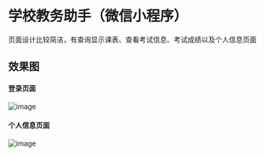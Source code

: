 # 学校教务助手（微信小程序）
页面设计比较简洁，有查询显示课表、查看考试信息、考试成绩以及个人信息页面
## 效果图
#### 登录页面
![image](url:https://github.com/maoyaoya/Educational-assistant/blob/master/show/login.jpg)
#### 个人信息页面
![image](url:https://github.com/maoyaoya/Educational-assistant/blob/master/show/person.jpg)
